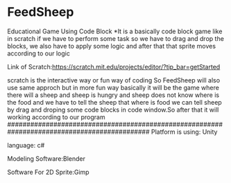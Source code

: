 # FeedSheep
Educational Game Using Code Block
*It is a basically code block game like in scratch if we have to perform some task
so we have to drag and drop the blocks, we also have to apply some logic and after that
that sprite moves according to our logic

Link of Scratch:https://scratch.mit.edu/projects/editor/?tip_bar=getStarted

scratch is the interactive way or fun way of coding
So FeedSheep will also use same approch but in more fun way basically it will be the game 
where there will a sheep and sheep is hungry and sheep does not know where is the food
and we have to tell the sheep that where is food we can tell sheep by drag and droping some 
code blocks in code window.So after that it will working according to our program
#############################################################################################
Platform is using: Unity



language: c#  

Modeling Software:Blender

Software For 2D Sprite:Gimp
